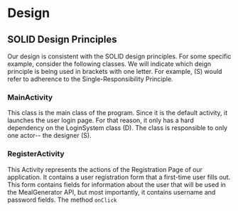# Design

## SOLID Design Principles

Our design is consistent with the SOLID design principles. For some specific example, consider the following classes. We will indicate which deign principle is being used in brackets with one letter. For example, (S) would refer to adherence to the Single-Responsibility Principle.

### MainActivity

This class is the main class of the program. Since it is the default activity, it launches the user login page. For that reason, it only has a hard dependency on the LoginSystem class (D). The class is responsible to only one actor-- the designer (S).

### RegisterActivity

This Activity represents the actions of the Registration Page of our application. It contains a user registration form that a first-time user fills out. This form contains fields for information about the user that will be used in the MealGenerator API, but most importantly, it contains username and password fields. The method ``onClick`` 
